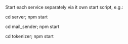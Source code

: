 Start each service separately via it own start script, e.g.:

cd server; npm start

cd mail_sender; npm start

cd tokenizer; npm start

